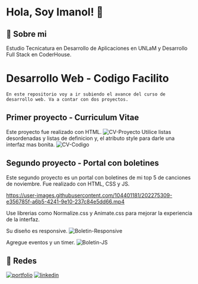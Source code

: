 

# Hola, Soy Imanol! 👋


## 🚀 Sobre mi
Estudio Tecnicatura en Desarrollo de Aplicaciones en UNLaM y Desarrollo Full Stack en CoderHouse. 

# Desarrollo Web - Codigo Facilito
    En este repositorio voy a ir subiendo el avance del curso de desarrollo web. Va a contar con dos proyectos.

## Primer proyecto - Curriculum Vitae
Este proyecto fue realizado con HTML.
![CV-Proyecto](https://user-images.githubusercontent.com/104401181/202274919-ed702fb3-d4fd-41dd-b0a8-7d240cf601b7.png)
Utilice listas desordenadas y listas de definicion y, el atributo style para darle una interfaz mas bonita.
![CV-Codigo](https://user-images.githubusercontent.com/104401181/202275152-6eee23e1-de63-4e9e-b732-fd56d066c52c.png)
## Segundo proyecto - Portal con boletines
Este segundo proyecto es un portal con boletines de mi top 5 de canciones de noviembre. Fue realizado con HTML, CSS y JS.


https://user-images.githubusercontent.com/104401181/202275309-e356785f-a6b5-4241-9e10-237c84e5dd66.mp4

Use librerias como Normalize.css y Animate.css para mejorar la experiencia de la interfaz.

Su diseño es responsive.
![Boletin-Responsive](https://user-images.githubusercontent.com/104401181/202275444-e313d499-b2e9-4be8-8dc8-e2be3a216be4.png)

Agregue eventos y un timer.
![Boletin-JS](https://user-images.githubusercontent.com/104401181/202275797-fdc9515e-080e-412e-8a99-193d1b5b7111.png)


## 🔗 Redes
[![portfolio](https://img.shields.io/badge/my_portfolio-000?style=for-the-badge&logo=ko-fi&logoColor=white)](https://www.linkedin.com/in/imanol-valenzuela-eguez/)
[![linkedin](https://img.shields.io/badge/linkedin-0A66C2?style=for-the-badge&logo=linkedin&logoColor=white)](https://www.linkedin.com/in/imanol-valenzuela-eguez/)
